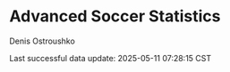 # Advanced Soccer Statistics
Denis Ostroushko

<!-- gfm -->

Last successful data update: 2025-05-11 07:28:15 CST
